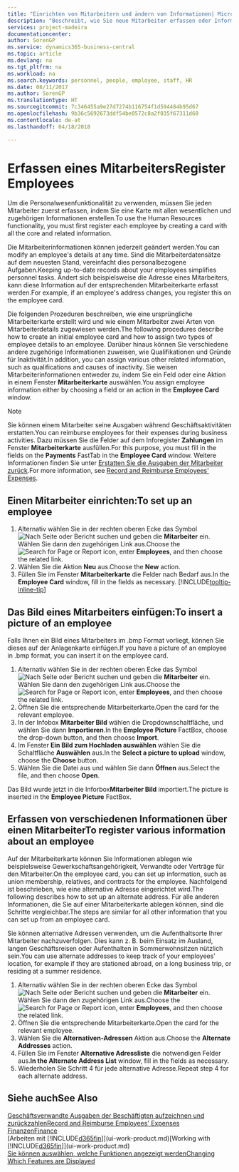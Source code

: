 ```yaml
---
title: "Einrichten von Mitarbeitern und ändern von Informationen| Microsoft Docs"
description: "Beschreibt, wie Sie neue Mitarbeiter erfassen oder Informationen für vorhandene Mitarbeiter bearbeiten."
services: project-madeira
documentationcenter: 
author: SorenGP
ms.service: dynamics365-business-central
ms.topic: article
ms.devlang: na
ms.tgt_pltfrm: na
ms.workload: na
ms.search.keywords: personnel, people, employee, staff, HR
ms.date: 08/11/2017
ms.author: SorenGP
ms.translationtype: HT
ms.sourcegitcommit: 7c346455a9e27d7274b116754f1d594484b95d67
ms.openlocfilehash: 9b36c5692673ddf54be0572c8a2f035f67311d60
ms.contentlocale: de-at
ms.lasthandoff: 04/18/2018

---
```

# <a name="register-employees"></a><span data-ttu-id="4af1f-103">Erfassen eines Mitarbeiters</span><span class="sxs-lookup"><span data-stu-id="4af1f-103">Register Employees</span></span>
<span data-ttu-id="4af1f-104">Um die Personalwesenfunktionalität zu verwenden, müssen Sie jeden Mitarbeiter zuerst erfassen, indem Sie eine Karte mit allen wesentlichen und zugehörigen Informationen erstellen.</span><span class="sxs-lookup"><span data-stu-id="4af1f-104">To use the Human Resources functionality, you must first register each employee by creating a card with all the core and related information.</span></span>

<span data-ttu-id="4af1f-105">Die Mitarbeiterinformationen können jederzeit geändert werden.</span><span class="sxs-lookup"><span data-stu-id="4af1f-105">You can modify an employee's details at any time.</span></span> <span data-ttu-id="4af1f-106">Sind die Mitarbeiterdatensätze auf dem neuesten Stand, vereinfacht dies personalbezogene Aufgaben.</span><span class="sxs-lookup"><span data-stu-id="4af1f-106">Keeping up-to-date records about your employees simplifies personnel tasks.</span></span> <span data-ttu-id="4af1f-107">Ändert sich beispielsweise die Adresse eines Mitarbeiters, kann diese Information auf der entsprechenden Mitarbeiterkarte erfasst werden.</span><span class="sxs-lookup"><span data-stu-id="4af1f-107">For example, if an employee's address changes, you register this on the employee card.</span></span>

<span data-ttu-id="4af1f-108">Die folgenden Prozeduren beschreiben, wie eine ursprüngliche Mitarbeiterkarte erstellt wird und wie einem Mitarbeiter zwei Arten von Mitarbeiterdetails zugewiesen werden.</span><span class="sxs-lookup"><span data-stu-id="4af1f-108">The following procedures describe how to create an initial employee card and how to assign two types of employee details to an employee.</span></span> <span data-ttu-id="4af1f-109">Darüber hinaus können Sie verschiedene andere zugehörige Informationen zuweisen, wie Qualifikationen und Gründe für Inaktivität.</span><span class="sxs-lookup"><span data-stu-id="4af1f-109">In addition, you can assign various other related information, such as qualifications and causes of inactivity.</span></span> <span data-ttu-id="4af1f-110">Sie weisen Mitarbeiterinformationen entweder zu, indem Sie ein Feld oder eine Aktion in einem Fenster **Mitarbeiterkarte** auswählen.</span><span class="sxs-lookup"><span data-stu-id="4af1f-110">You assign employee information either by choosing a field or an action in the **Employee Card** window.</span></span>

> [!NOTE]  
> <span data-ttu-id="4af1f-111">Sie können einem Mitarbeiter seine Ausgaben während Geschäftsaktivitäten erstatten.</span><span class="sxs-lookup"><span data-stu-id="4af1f-111">You can reimburse employees for their expenses during business activities.</span></span> <span data-ttu-id="4af1f-112">Dazu müssen Sie die Felder auf dem Inforegister **Zahlungen** im Fenster **Mitarbeiterkarte** ausfüllen.</span><span class="sxs-lookup"><span data-stu-id="4af1f-112">For this purpose, you must fill in the fields on the **Payments** FastTab in the **Employee Card** window.</span></span> <span data-ttu-id="4af1f-113">Weitere Informationen finden Sie unter [Erstatten Sie die Ausgaben der Mitarbeiter zurück](finance-how-record-reimburse-employee-expenses.md).</span><span class="sxs-lookup"><span data-stu-id="4af1f-113">For more information, see [Record and Reimburse Employees' Expenses](finance-how-record-reimburse-employee-expenses.md).</span></span>

## <a name="to-set-up-an-employee"></a><span data-ttu-id="4af1f-114">Einen Mitarbeiter einrichten:</span><span class="sxs-lookup"><span data-stu-id="4af1f-114">To set up an employee</span></span>
1. <span data-ttu-id="4af1f-115">Alternativ wählen Sie in der rechten oberen Ecke das Symbol ![Nach Seite oder Bericht suchen](media/ui-search/search_small.png "Nach Seite oder Bericht suchen") und geben die **Mitarbeiter** ein. Wählen Sie dann den zugehörigen Link aus.</span><span class="sxs-lookup"><span data-stu-id="4af1f-115">Choose the ![Search for Page or Report](media/ui-search/search_small.png "Search for Page or Report icon") icon, enter **Employees**, and then choose the related link.</span></span>
2. <span data-ttu-id="4af1f-116">Wählen Sie die Aktion **Neu** aus.</span><span class="sxs-lookup"><span data-stu-id="4af1f-116">Choose the **New** action.</span></span>
3. <span data-ttu-id="4af1f-117">Füllen Sie im Fenster **Mitarbeiterkarte** die Felder nach Bedarf aus.</span><span class="sxs-lookup"><span data-stu-id="4af1f-117">In the **Employee Card** window, fill in the fields as necessary.</span></span> [!INCLUDE[tooltip-inline-tip](includes/tooltip-inline-tip_md.md)]

## <a name="to-insert-a-picture-of-an-employee"></a><span data-ttu-id="4af1f-118">Das Bild eines Mitarbeiters einfügen:</span><span class="sxs-lookup"><span data-stu-id="4af1f-118">To insert a picture of an employee</span></span>
<span data-ttu-id="4af1f-119">Falls Ihnen ein Bild eines Mitarbeiters im .bmp Format vorliegt,  können Sie dieses auf der Anlagenkarte einfügen.</span><span class="sxs-lookup"><span data-stu-id="4af1f-119">If you have a picture of an employee in .bmp format, you can insert it on the employee card.</span></span>

1. <span data-ttu-id="4af1f-120">Alternativ wählen Sie in der rechten oberen Ecke das Symbol ![Nach Seite oder Bericht suchen](media/ui-search/search_small.png "Nach Seite oder Bericht suchen") und geben die **Mitarbeiter** ein. Wählen Sie dann den zugehörigen Link aus.</span><span class="sxs-lookup"><span data-stu-id="4af1f-120">Choose the ![Search for Page or Report](media/ui-search/search_small.png "Search for Page or Report icon") icon, enter **Employees**, and then choose the related link.</span></span>
2. <span data-ttu-id="4af1f-121">Öffnen Sie die entsprechende Mitarbeiterkarte.</span><span class="sxs-lookup"><span data-stu-id="4af1f-121">Open the card for the relevant employee.</span></span>
3. <span data-ttu-id="4af1f-122">In der Infobox **Mitarbeiter Bild** wählen die Dropdownschaltfläche, und wählen Sie dann **Importieren**.</span><span class="sxs-lookup"><span data-stu-id="4af1f-122">In the **Employee Picture** FactBox, choose the drop-down button, and then choose **Import**.</span></span>
4. <span data-ttu-id="4af1f-123">Im Fenster **Ein Bild zum Hochladen auswählen** wählen Sie die Schaltfläche **Auswählen** aus.</span><span class="sxs-lookup"><span data-stu-id="4af1f-123">In the **Select a picture to upload** window, choose the **Choose** button.</span></span>
5. <span data-ttu-id="4af1f-124">Wählen Sie die Datei aus und wählen Sie dann **Öffnen** aus.</span><span class="sxs-lookup"><span data-stu-id="4af1f-124">Select the file, and then choose **Open**.</span></span>

<span data-ttu-id="4af1f-125">Das Bild wurde jetzt in die Inforbox**Mitarbeiter Bild** importiert.</span><span class="sxs-lookup"><span data-stu-id="4af1f-125">The picture is inserted in the **Employee Picture** FactBox.</span></span>

## <a name="to-register-various-information-about-an-employee"></a><span data-ttu-id="4af1f-126">Erfassen von verschiedenen Informationen über einen Mitarbeiter</span><span class="sxs-lookup"><span data-stu-id="4af1f-126">To register various information about an employee</span></span>
<span data-ttu-id="4af1f-127">Auf der Mitarbeiterkarte können Sie Informationen ablegen wie beispielsweise Gewerkschaftsangehörigkeit, Verwandte oder Verträge für den Mitarbeiter.</span><span class="sxs-lookup"><span data-stu-id="4af1f-127">On the employee card, you can set up information, such as union membership, relatives, and contracts for the employee.</span></span> <span data-ttu-id="4af1f-128">Nachfolgend ist beschrieben, wie eine alternative Adresse eingerichtet wird.</span><span class="sxs-lookup"><span data-stu-id="4af1f-128">The following describes how to set up an alternate address.</span></span> <span data-ttu-id="4af1f-129">Für alle anderen Informationen, die Sie auf einer Mitarbeiterkarte ablegen können, sind die Schritte vergleichbar.</span><span class="sxs-lookup"><span data-stu-id="4af1f-129">The steps are similar for all other information that you can set up from an employee card.</span></span>

<span data-ttu-id="4af1f-130">Sie können alternative Adressen verwenden, um die Aufenthaltsorte Ihrer Mitarbeiter nachzuverfolgen. Dies kann z. B. beim Einsatz im Ausland, langen Geschäftsreisen oder Aufenthalten in Sommerwohnsitzen nützlich sein.</span><span class="sxs-lookup"><span data-stu-id="4af1f-130">You can use alternate addresses to keep track of your employees’ location, for example if they are stationed abroad, on a long business trip, or residing at a summer residence.</span></span>

1. <span data-ttu-id="4af1f-131">Alternativ wählen Sie in der rechten oberen Ecke das Symbol ![Nach Seite oder Bericht suchen](media/ui-search/search_small.png "Nach Seite oder Bericht suchen") und geben die **Mitarbeiter** ein. Wählen Sie dann den zugehörigen Link aus.</span><span class="sxs-lookup"><span data-stu-id="4af1f-131">Choose the ![Search for Page or Report](media/ui-search/search_small.png "Search for Page or Report icon") icon, enter **Employees**, and then choose the related link.</span></span>
2. <span data-ttu-id="4af1f-132">Öffnen Sie die entsprechende Mitarbeiterkarte.</span><span class="sxs-lookup"><span data-stu-id="4af1f-132">Open the card for the relevant employee.</span></span>
3. <span data-ttu-id="4af1f-133">Wählen Sie die **Alternativen-Adressen** Aktion aus.</span><span class="sxs-lookup"><span data-stu-id="4af1f-133">Choose the **Alternate Addresses** action.</span></span>
4. <span data-ttu-id="4af1f-134">Füllen Sie im Fenster **Alternative Adressliste** die notwendigen Felder aus.</span><span class="sxs-lookup"><span data-stu-id="4af1f-134">**In the Alternate Address List** window, fill in the fields as necessary.</span></span>
5. <span data-ttu-id="4af1f-135">Wiederholen Sie Schritt 4 für jede alternative Adresse.</span><span class="sxs-lookup"><span data-stu-id="4af1f-135">Repeat step 4 for each alternate address.</span></span>

## <a name="see-also"></a><span data-ttu-id="4af1f-136">Siehe auch</span><span class="sxs-lookup"><span data-stu-id="4af1f-136">See Also</span></span>
[<span data-ttu-id="4af1f-137">Geschäftsverwandte Ausgaben der Beschäftigten aufzeichnen und zurückzahlen</span><span class="sxs-lookup"><span data-stu-id="4af1f-137">Record and Reimburse Employees' Expenses</span></span>](finance-how-record-reimburse-employee-expenses.md)  
[<span data-ttu-id="4af1f-138">Finanzen</span><span class="sxs-lookup"><span data-stu-id="4af1f-138">Finance</span></span>](finance.md)  
<span data-ttu-id="4af1f-139">[Arbeiten mit [!INCLUDE[d365fin](includes/d365fin_md.md)]](ui-work-product.md)</span><span class="sxs-lookup"><span data-stu-id="4af1f-139">[Working with [!INCLUDE[d365fin](includes/d365fin_md.md)]](ui-work-product.md)</span></span>  
[<span data-ttu-id="4af1f-140">Sie können auswählen, welche Funktionen angezeigt werden</span><span class="sxs-lookup"><span data-stu-id="4af1f-140">Changing Which Features are Displayed</span></span>](ui-experiences.md)

